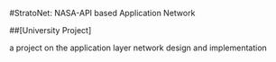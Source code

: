 #StratoNet: NASA-API based Application Network

##[University Project]

a project on the application layer network design and implementation
